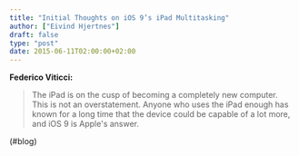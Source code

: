 ```yaml
---
title: "Initial Thoughts on iOS 9’s iPad Multitasking"
author: ["Eivind Hjertnes"]
draft: false
type: "post"
date: 2015-06-11T02:00:00+02:00
---
```


**Federico Viticci:**

> The iPad is on the cusp of becoming a completely new computer. This is
> not an overstatement. Anyone who uses the iPad enough has known for a
> long time that the device could be capable of a lot more, and iOS 9 is
> Apple's answer.

(#blog)
